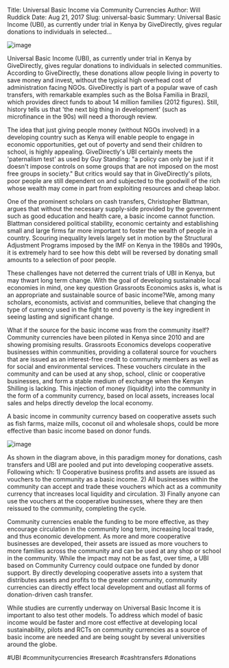 Title: Universal Basic Income via Community Currencies
Author: Will Ruddick
Date: Aug 21, 2017
Slug: universal-basic
Summary: Universal Basic Income (UBI), as currently under trial in Kenya by
GiveDirectly, gives regular donations to individuals in selected...

![image](images/blog/universal-basic1.webp)

Universal Basic Income (UBI), as currently under trial in Kenya by
GiveDirectly, gives regular donations to individuals in selected
communities. According to GiveDirectly, these donations allow people
living in poverty to save money and invest, without the typical high
overhead cost of administration facing NGOs. GiveDirectly is part of a
popular wave of cash transfers, with remarkable examples such as the
Bolsa Familia in Brazil, which provides direct funds to about 14 million
families (2012 figures). Still, history tells us that 'the next big
thing in development' (such as microfinance in the 90s) will need a
thorough review.

The idea that just giving people money (without NGOs involved) in a
developing country such as Kenya will enable people to engage in
economic opportunities, get out of poverty and send their children to
school, is highly appealing. GiveDirectly's UBI certainly meets the
'paternalism test' as used by Guy Standing: "a policy can only be just
if it doesn't impose controls on some groups that are not imposed on the
most free groups in society." But critics would say that in
GiveDirectly's pilots, poor people are still dependent on and subjected
to the goodwill of the rich whose wealth may come in part from
exploiting resources and cheap labor.

One of the prominent scholars on cash transfers, Christopher Blattman,
argues that without the necessary supply-side provided by the government
such as good education and health care, a basic income cannot function.
Blattman considered political stability, economic certainty and
establishing small and large firms far more important to foster the
wealth of people in a country. Scouring inequality levels largely set in
motion by the Structural Adjustment Programs imposed by the IMF on Kenya
in the 1980s and 1990s, it is extremely hard to see how this debt will
be reversed by donating small amounts to a selection of poor people.

These challenges have not deterred the current trials of UBI in Kenya,
but may thwart long term change. With the goal of developing sustainable
local economies in mind, one key question Grassroots Economics asks is,
what is an appropriate and sustainable source of basic income?We, among
many scholars, economists, activist and communities, believe that
changing the type of currency used in the fight to end poverty is the
key ingredient in seeing lasting and significant change.

What if the source for the basic income was from the community itself?
Community currencies have been piloted in Kenya since 2010 and are
showing promising results. Grassroots Economics develops cooperative
businesses within communities, providing a collateral source for
vouchers that are issued as an interest-free credit to community members
as well as for social and environmental services. These vouchers
circulate in the community and can be used at any shop, school, clinic
or cooperative businesses, and form a stable medium of exchange when the
Kenyan Shilling is lacking. This injection of money (liquidity) into the
community in the form of a community currency, based on local assets,
increases local sales and helps directly develop the local economy.

A basic income in community currency based on cooperative assets such as
fish farms, maize mills, coconut oil and wholesale shops, could be more
effective than basic income based on donor funds.

![image](images/blog/universal-basic68.webp)

As shown in the diagram above, in this paradigm money for donations,
cash transfers and UBI are pooled and put into developing cooperative
assets. Following which: 1) Cooperative business profits and assets are
issued as vouchers to the community as a basic income. 2) All businesses
within the community can accept and trade these vouchers which act as a
community currency that increases local liquidity and circulation. 3)
Finally anyone can use the vouchers at the cooperative businesses, where
they are then reissued to the community, completing the cycle.

Community currencies enable the funding to be more effective, as they
encourage circulation in the community long term, increasing local
trade, and thus economic development. As more and more cooperative
businesses are developed, their assets are issued as more vouchers to
more families across the community and can be used at any shop or school
in the community. While the impact may not be as fast, over time, a UBI
based on Community Currency could outpace one funded by donor support.
By directly developing cooperative assets into a system that distributes
assets and profits to the greater community, community currencies can
directly effect local development and outlast all forms of
donation-driven cash transfer.

While studies are currently underway on Universal Basic Income it is
important to also test other models. To address which model of basic
income would be faster and more cost effective at developing local
sustainability, pilots and RCTs on community currencies as a source of
basic income are needed and are being sought by several universities
around the globe.

#UBI #communitycurrencies #research #cashtransfers #donations
